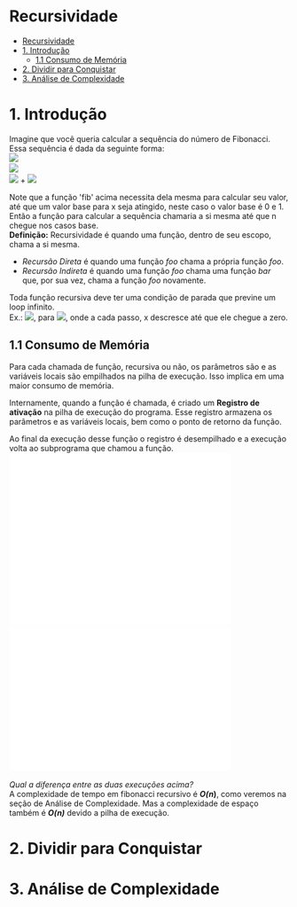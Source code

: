 # Recursividade
- [Recursividade](#recursividade)
- [1. Introdução](#1-introdução)
  - [1.1 Consumo de Memória](#11-consumo-de-memória)
- [2. Dividir para Conquistar](#2-dividir-para-conquistar)
- [3. Análise de Complexidade](#3-análise-de-complexidade)


# 1. Introdução
Imagine que você queria calcular a sequência do número de Fibonacci.  
Essa sequência é dada da seguinte forma:    
<img src="https://render.githubusercontent.com/render/math?math=fib_{0} = 0">  
<img src="https://render.githubusercontent.com/render/math?math=fib_{1} = 1">  
<img src="https://render.githubusercontent.com/render/math?math=fib_{n} = fib_{n-1}"> +
<img src="https://render.githubusercontent.com/render/math?math=fib_{n-2}">

Note que a função 'fib' acima necessita dela mesma para calcular seu valor, até que um valor base para x seja atingido, neste caso o valor base é 0 e 1.  
Então a função para calcular a sequência chamaria a si mesma até que n chegue nos casos base.  
**Definição:** Recursividade é quando uma função, dentro de seu escopo, chama a si mesma.  
- *Recursão Direta* é quando uma função _foo_ chama a própria função _foo_.  
- *Recursão Indireta* é quando uma função _foo_ chama uma função _bar_ que, por sua vez, chama a função _foo_ novamente.

Toda função recursiva deve ter uma condição de parada que previne um loop infinito.  
Ex.: <img src="https://render.githubusercontent.com/render/math?math=f(x)">, para <img src="https://render.githubusercontent.com/render/math?math=x > 0">, onde a cada passo, x descresce até que ele chegue a zero.  

## 1.1 Consumo de Memória
Para cada chamada de função, recursiva ou não, os parâmetros são e as variáveis locais são empilhados na pilha de execução. Isso implica em uma maior consumo de memória.  

Internamente, quando a função é chamada, é criado um **Registro de ativação** na pilha de execução do programa. Esse registro armazena os parâmetros e as variáveis locais, bem como o ponto de retorno da função.

Ao final da execução desse função o registro é desempilhado e a execução volta ao subprograma que chamou a função.
<img src="./imgs/fib1.svg" alt="1° Exemplo de Fibonacci" width="400"/>      
<img src="./imgs/fib2.svg" alt="2° Exemplo de Fibonacci" width="400"/>

*Qual a diferença entre as duas execuções acima?*  
A complexidade de tempo em fibonacci recursivo é **_O(n_)**, como veremos na seção de Análise de Complexidade. Mas a complexidade de espaço também é **_O(n)_** devido a pilha de execução.



# 2. Dividir para Conquistar

# 3. Análise de Complexidade